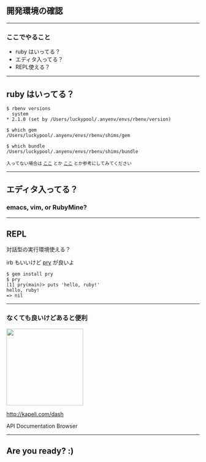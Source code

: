 ## 開発環境の確認
---

### ここでやること
- ruby はいってる？
- エディタ入ってる？
- REPL使える？
 
---


## ruby はいってる？

```
$ rbenv versions
  system
* 2.1.0 (set by /Users/luckypool/.anyenv/envs/rbenv/version)

$ which gem
/Users/luckypool/.anyenv/envs/rbenv/shims/gem

$ which bundle
/Users/luckypool/.anyenv/envs/rbenv/shims/bundle
```

<small>入ってない場合は [ここ](http://qiita.com/luckypool/items/f1e756e9d3e9786ad9ea) とか [ここ](https://github.com/luckypool/Brewfile) とか参考にしてみてください</small>

---

## エディタ入ってる？

### emacs, vim, or RubyMine?

---

## REPL

対話型の実行環境使える？

irb もいいけど [pry](http://pryrepl.org/) が良いよ

```
$ gem install pry
$ pry
[1] pry(main)> puts 'hello, ruby!'
hello, ruby!
=> nil
```

---

### なくても良いけどあると便利

<img width="200" src="http://kapeli.com/dash_resources/256.png" alt="">

http://kapeli.com/dash

API Documentation Browser

---

## Are you ready? :)

